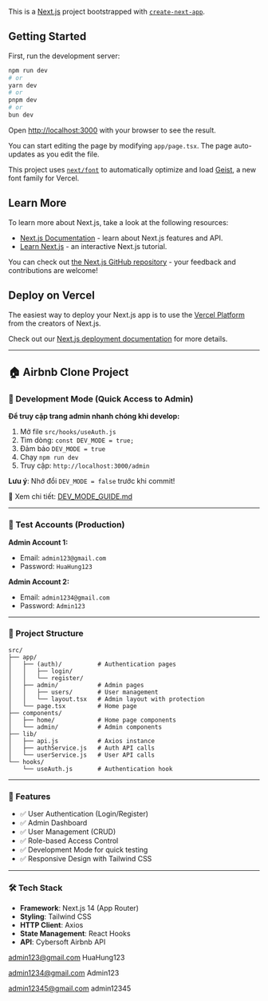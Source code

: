 This is a [Next.js](https://nextjs.org) project bootstrapped with [`create-next-app`](https://nextjs.org/docs/app/api-reference/cli/create-next-app).

## Getting Started

First, run the development server:

```bash
npm run dev
# or
yarn dev
# or
pnpm dev
# or
bun dev
```

Open [http://localhost:3000](http://localhost:3000) with your browser to see the result.

You can start editing the page by modifying `app/page.tsx`. The page auto-updates as you edit the file.

This project uses [`next/font`](https://nextjs.org/docs/app/building-your-application/optimizing/fonts) to automatically optimize and load [Geist](https://vercel.com/font), a new font family for Vercel.

## Learn More

To learn more about Next.js, take a look at the following resources:

- [Next.js Documentation](https://nextjs.org/docs) - learn about Next.js features and API.
- [Learn Next.js](https://nextjs.org/learn) - an interactive Next.js tutorial.

You can check out [the Next.js GitHub repository](https://github.com/vercel/next.js) - your feedback and contributions are welcome!

## Deploy on Vercel

The easiest way to deploy your Next.js app is to use the [Vercel Platform](https://vercel.com/new?utm_medium=default-template&filter=next.js&utm_source=create-next-app&utm_campaign=create-next-app-readme) from the creators of Next.js.

Check out our [Next.js deployment documentation](https://nextjs.org/docs/app/building-your-application/deploying) for more details.

---

## 🏠 Airbnb Clone Project

### 🔧 Development Mode (Quick Access to Admin)

**Để truy cập trang admin nhanh chóng khi develop:**

1. Mở file `src/hooks/useAuth.js`
2. Tìm dòng: `const DEV_MODE = true;`
3. Đảm bảo `DEV_MODE = true`
4. Chạy `npm run dev`
5. Truy cập: `http://localhost:3000/admin`

**Lưu ý**: Nhớ đổi `DEV_MODE = false` trước khi commit!

📖 Xem chi tiết: [DEV_MODE_GUIDE.md](./DEV_MODE_GUIDE.md)

---

### 🔐 Test Accounts (Production)

**Admin Account 1:**

- Email: `admin123@gmail.com`
- Password: `HuaHung123`

**Admin Account 2:**

- Email: `admin1234@gmail.com`
- Password: `Admin123`

---

### 📁 Project Structure

```
src/
├── app/
│   ├── (auth)/          # Authentication pages
│   │   ├── login/
│   │   └── register/
│   ├── admin/           # Admin pages
│   │   ├── users/       # User management
│   │   └── layout.tsx   # Admin layout with protection
│   └── page.tsx         # Home page
├── components/
│   ├── home/            # Home page components
│   └── admin/           # Admin components
├── lib/
│   ├── api.js           # Axios instance
│   ├── authService.js   # Auth API calls
│   └── userService.js   # User API calls
└── hooks/
    └── useAuth.js       # Authentication hook
```

---

### 🚀 Features

- ✅ User Authentication (Login/Register)
- ✅ Admin Dashboard
- ✅ User Management (CRUD)
- ✅ Role-based Access Control
- ✅ Development Mode for quick testing
- ✅ Responsive Design with Tailwind CSS

---

### 🛠️ Tech Stack

- **Framework**: Next.js 14 (App Router)
- **Styling**: Tailwind CSS
- **HTTP Client**: Axios
- **State Management**: React Hooks
- **API**: Cybersoft Airbnb API

admin123@gmail.com
HuaHung123

admin1234@gmail.com
Admin123

admin12345@gmail.com
admin12345
